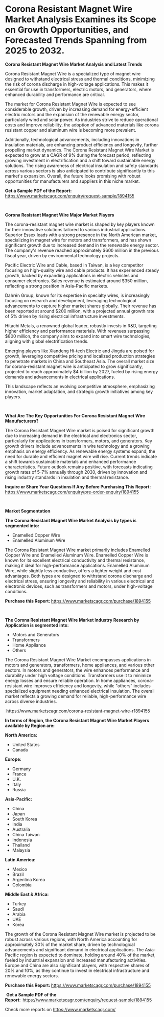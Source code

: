 <p><h1>Corona Resistant Magnet Wire Market Analysis Examines its Scope on Growth Opportunities, and Forecasted Trends Spanning from 2025 to 2032.</h1></p><p><strong>Corona Resistant Magnet Wire Market Analysis and Latest Trends</strong></p>
<p><p>Corona Resistant Magnet Wire is a specialized type of magnet wire designed to withstand electrical stress and thermal conditions, minimizing the risk of corona discharge in high-voltage applications. This makes it essential for use in transformers, electric motors, and generators, where enhanced durability and performance are critical.</p><p>The market for Corona Resistant Magnet Wire is expected to see considerable growth, driven by increasing demand for energy-efficient electric motors and the expansion of the renewable energy sector, particularly wind and solar power. As industries strive to reduce operational costs and improve reliability, the adoption of advanced materials like corona resistant copper and aluminum wire is becoming more prevalent.</p><p>Additionally, technological advancements, including innovations in insulation materials, are enhancing product efficiency and longevity, further propelling market dynamics. The Corona Resistant Magnet Wire Market is expected to grow at a CAGR of 9% during the forecast period, reflecting growing investment in electrification and a shift toward sustainable energy solutions. The rising awareness of electrical insulation and safety standards across various sectors is also anticipated to contribute significantly to this market's expansion. Overall, the future looks promising with robust opportunities for manufacturers and suppliers in this niche market.</p></p>
<p><strong>Get a Sample PDF of the Report:&nbsp;</strong> <a href="https://www.marketscagr.com/enquiry/request-sample/1894155?utm_campaign=2041&utm_medium=2&utm_source=Github&utm_content=ia&utm_term=01042025&utm_id=corona-resistant-magnet-wire">https://www.marketscagr.com/enquiry/request-sample/1894155</a></p>
<p>&nbsp;</p>
<p><strong>Corona Resistant Magnet Wire Major Market Players</strong></p>
<p><p>The corona-resistant magnet wire market is shaped by key players known for their innovative solutions tailored to various industrial applications. Superior Essex leads with a strong presence in the North American market, specializing in magnet wire for motors and transformers, and has shown significant growth due to increased demand in the renewable energy sector. The company's revenue reached approximately $600 million in the previous fiscal year, driven by environmental technology projects.</p><p>Pacific Electric Wire and Cable, based in Taiwan, is a key competitor focusing on high-quality wire and cable products. It has experienced steady growth, backed by expanding applications in electric vehicles and consumer electronics. Sales revenue is estimated around $350 million, reflecting a strong position in Asia-Pacific markets.</p><p>Dahrén Group, known for its expertise in specialty wires, is increasingly focusing on research and development, leveraging technological advancements to capture higher market shares globally. Their revenue has been reported at around $200 million, with a projected annual growth rate of 5% driven by rising electrical infrastructure investments.</p><p>Hitachi Metals, a renowned global leader, robustly invests in R&D, targeting higher efficiency and performance materials. With revenues surpassing $800 million, the company aims to expand into smart wire technologies, aligning with global electrification trends.</p><p>Emerging players like Xiandeng Hi-tech Electric and Jingda are poised for growth, leveraging competitive pricing and localized production strategies to penetrate markets in China and Southeast Asia. The overall market size for corona-resistant magnet wire is anticipated to grow significantly, projected to reach approximately $4 billion by 2027, fueled by rising energy demands and advancements in electrical applications. </p><p>This landscape reflects an evolving competitive atmosphere, emphasizing innovation, market adaptation, and strategic growth initiatives among key players.</p></p>
<p>&nbsp;</p>
<p><strong>What Are The Key Opportunities For Corona Resistant Magnet Wire Manufacturers?</strong></p>
<p><p>The Corona Resistant Magnet Wire market is poised for significant growth due to increasing demand in the electrical and electronics sector, particularly for applications in transformers, motors, and generators. Key growth drivers include advancements in wire technology and a growing emphasis on energy efficiency. As renewable energy systems expand, the need for durable and efficient magnet wire will rise. Current trends indicate a shift towards sustainable materials and enhanced performance characteristics. Future outlook remains positive, with forecasts indicating growth rates of 5-7% annually through 2030, driven by innovation and rising industry standards in insulation and thermal resistance.</p></p>
<p><strong>Inquire or Share Your Questions If Any Before Purchasing This Report:</strong> <a href="https://www.marketscagr.com/enquiry/pre-order-enquiry/1894155?utm_campaign=2041&utm_medium=2&utm_source=Github&utm_content=ia&utm_term=01042025&utm_id=corona-resistant-magnet-wire">https://www.marketscagr.com/enquiry/pre-order-enquiry/1894155</a></p>
<p>&nbsp;</p>
<p><strong>Market Segmentation</strong></p>
<p><strong>The Corona Resistant Magnet Wire Market Analysis by types is segmented into:</strong></p>
<p><ul><li>Enamelled Copper Wire</li><li>Enamelled Aluminum Wire</li></ul></p>
<p><p>The Corona Resistant Magnet Wire market primarily includes Enamelled Copper Wire and Enamelled Aluminum Wire. Enamelled Copper Wire is known for its excellent electrical conductivity and thermal resistance, making it ideal for high-performance applications. Enamelled Aluminum Wire, while slightly less conductive, offers a lighter weight and cost advantages. Both types are designed to withstand corona discharge and electrical stress, ensuring longevity and reliability in various electrical and electronic devices, such as transformers and motors, under high-voltage conditions.</p></p>
<p><strong>Purchase this Report:&nbsp;</strong><a href="https://www.marketscagr.com/purchase/1894155?utm_campaign=2041&utm_medium=2&utm_source=Github&utm_content=ia&utm_term=01042025&utm_id=corona-resistant-magnet-wire">https://www.marketscagr.com/purchase/1894155</a></p>
<p>&nbsp;</p>
<p><strong>The Corona Resistant Magnet Wire Market Industry Research by Application is segmented into:</strong></p>
<p><ul><li>Motors and Generators</li><li>Transformers</li><li>Home Appliance</li><li>Others</li></ul></p>
<p><p>The Corona Resistant Magnet Wire Market encompasses applications in motors and generators, transformers, home appliances, and various other sectors. In motors and generators, the wire enhances performance and durability under high voltage conditions. Transformers use it to minimize energy losses and ensure reliable operation. In home appliances, corona-resistant wire improves efficiency and longevity, while "others" includes specialized equipment needing enhanced electrical insulation. The overall market reflects a growing demand for reliable, high-performance wire across diverse industries.</p></p>
<p><a href="https://www.marketscagr.com/corona-resistant-magnet-wire-r1894155?utm_campaign=2041&utm_medium=2&utm_source=Github&utm_content=ia&utm_term=01042025&utm_id=corona-resistant-magnet-wire">&nbsp;https://www.marketscagr.com/corona-resistant-magnet-wire-r1894155</a></p>
<p><strong>In terms of Region, the Corona Resistant Magnet Wire Market Players available by Region are:</strong></p>
<p>
    <p> <strong> North America: </strong>
        <ul>
            <li>United States</li>
            <li>Canada</li>
        </ul>
        </p> 
    <p> <strong> Europe: </strong>
        <ul>
            <li>Germany</li>
            <li>France</li>
            <li>U.K.</li>
            <li>Italy</li>
            <li>Russia</li>
        </ul>
        </p> 
    <p> <strong> Asia-Pacific: </strong>
        <ul>
            <li>China</li>
            <li>Japan</li>
            <li>South Korea</li>
            <li>India</li>
            <li>Australia</li>
            <li>China Taiwan</li>
            <li>Indonesia</li>
            <li>Thailand</li>
            <li>Malaysia</li>
        </ul>
        </p> 
    <p> <strong> Latin America: </strong>
        <ul>
            <li>Mexico</li>
            <li>Brazil</li>
            <li>Argentina Korea</li>
            <li>Colombia</li>
        </ul>
        </p> 
    <p> <strong> Middle East & Africa: </strong>
        <ul>
            <li>Turkey</li>
            <li>Saudi</li>
            <li>Arabia</li>
            <li>UAE</li>
            <li>Korea</li>
        </ul>
    </p>
    </p>
<p><p>The growth of the Corona Resistant Magnet Wire market is projected to be robust across various regions, with North America accounting for approximately 30% of the market share, driven by technological advancements and significant demand in electrical applications. The Asia-Pacific region is expected to dominate, holding around 40% of the market, fueled by industrial expansion and increased manufacturing activities. Europe and China are also significant players, with respective shares of 20% and 10%, as they continue to invest in electrical infrastructure and renewable energy sectors.</p></p>
<p><strong>Purchase this Report: </strong><a href="https://www.marketscagr.com/purchase/1894155?utm_campaign=2041&utm_medium=2&utm_source=Github&utm_content=ia&utm_term=01042025&utm_id=corona-resistant-magnet-wire">https://www.marketscagr.com/purchase/1894155</a></p>
<p>&nbsp;<strong>Get a Sample PDF of the Report:&nbsp;&nbsp;</strong><a href="https://www.marketscagr.com/enquiry/request-sample/1894155?utm_campaign=2041&utm_medium=2&utm_source=Github&utm_content=ia&utm_term=01042025&utm_id=corona-resistant-magnet-wire">https://www.marketscagr.com/enquiry/request-sample/1894155</a></p>
<p><strong></strong></p>
<p>Check more reports on <a href="https://www.marketscagr.com/?utm_campaign=2041&utm_medium=2&utm_source=Github&utm_content=ia&utm_term=01042025&utm_id=corona-resistant-magnet-wire">https://www.marketscagr.com/</a></p>